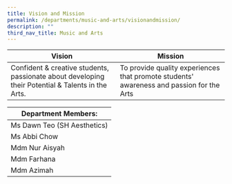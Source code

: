 ```yaml
---
title: Vision and Mission
permalink: /departments/music-and-arts/visionandmission/
description: ""
third_nav_title: Music and Arts
---
```

| Vision | Mission |
|---|---|
| Confident & creative students, passionate about developing their Potential & Talents in the Arts. | To provide quality experiences that promote students' awareness and passion for the Arts |


| Department Members: |
|---|
| Ms Dawn Teo (SH Aesthetics) |
| Ms Abbi Chow |
| Mdm Nur Aisyah |
| Mdm Farhana |
| Mdm Azimah |